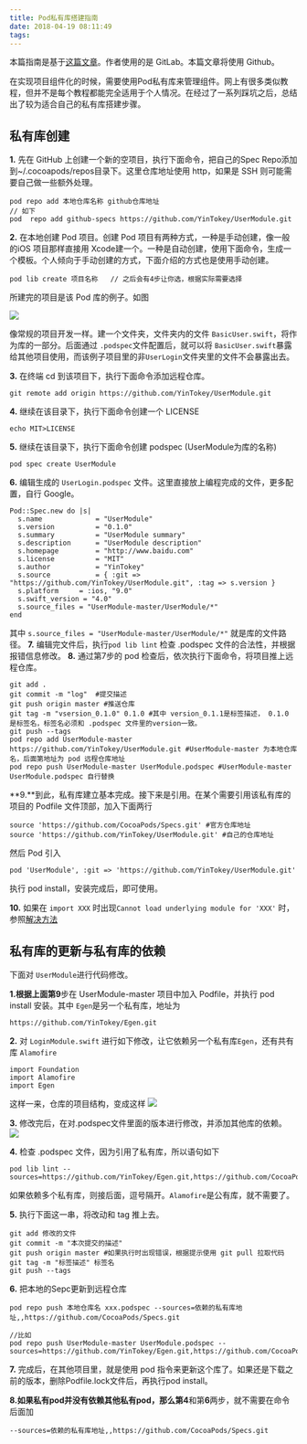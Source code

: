 ```yaml
---
title: Pod私有库搭建指南
date: 2018-04-19 08:11:49
tags:
---
```

本篇指南是基于[这篇文章](http://oriochan.com/cocoapods.html)。作者使用的是 GitLab。本篇文章将使用 Github。

在实现项目组件化的时候，需要使用Pod私有库来管理组件。网上有很多类似教程，但并不是每个教程都能完全适用于个人情况。在经过了一系列踩坑之后，总结出了较为适合自己的私有库搭建步骤。

## 私有库创建
**1.** 先在 GitHub 上创建一个新的空项目，执行下面命令，把自己的Spec Repo添加到~/.cocoapods/repos目录下。这里仓库地址使用 http，如果是 SSH 则可能需要自己做一些额外处理。
```
pod repo add 本地仓库名称 github仓库地址
// 如下
pod  repo add github-specs https://github.com/YinTokey/UserModule.git
```
**2.** 在本地创建 Pod 项目。创建 Pod 项目有两种方式，一种是手动创建，像一般的iOS 项目那样直接用 Xcode建一个。一种是自动创建，使用下面命令，生成一个模板。个人倾向于手动创建的方式，下面介绍的方式也是使用手动创建。
```
pod lib create 项目名称   // 之后会有4步让你选，根据实际需要选择
```
所建完的项目是该 Pod 库的例子。如图

![](https://ws2.sinaimg.cn/large/006tKfTcgy1fqh5bwrhpvj308c09074w.jpg)

像常规的项目开发一样。建一个文件夹，文件夹内的文件 `BasicUser.swift`，将作为库的一部分。后面通过 `.podspec`文件配置后，就可以将 `BasicUser.swift`暴露给其他项目使用，而该例子项目里的非`UserLogin`文件夹里的文件不会暴露出去。

**3.** 在终端 cd 到该项目下，执行下面命令添加远程仓库。 

```
git remote add origin https://github.com/YinTokey/UserModule.git
```
**4.** 继续在该目录下，执行下面命令创建一个 LICENSE 
```
echo MIT>LICENSE
```
**5.** 继续在该目录下，执行下面命令创建 podspec (UserModule为库的名称)
```
pod spec create UserModule
```
**6.** 编辑生成的 `UserLogin.podspec` 文件。这里直接放上编程完成的文件，更多配置，自行 Google。
```
Pod::Spec.new do |s|
  s.name             = "UserModule"
  s.version          = "0.1.0"
  s.summary          = "UserModule summary"
  s.description      = "UserModule description"
  s.homepage         = "http://www.baidu.com"
  s.license          = "MIT"
  s.author           = "YinTokey"
  s.source           = { :git => "https://github.com/YinTokey/UserModule.git", :tag => s.version }
  s.platform     = :ios, "9.0"
  s.swift_version = "4.0"
  s.source_files = "UserModule-master/UserModule/*"
end
```
其中 `s.source_files = "UserModule-master/UserModule/*"` 就是库的文件路径。
**7.** 编辑完文件后，执行`pod lib lint` 检查 .podspec 文件的合法性，并根据报错信息修改。
**8.** 通过第7步的 pod 检查后，依次执行下面命令，将项目推上远程仓库。
```
git add .
git commit -m "log"  #提交描述
git push origin master #推送仓库
git tag -m "vsersion_0.1.0" 0.1.0 #其中 version_0.1.1是标签描述， 0.1.0 是标签名，标签名必须和 .podspec 文件里的version一致。
git push --tags
pod repo add UserModule-master https://github.com/YinTokey/UserModule.git #UserModule-master 为本地仓库名，后面第地址为 pod 远程仓库地址
pod repo push UserModule-master UserModule.podspec #UserModule-master UserModule.podspec 自行替换
```
**9.**到此，私有库建立基本完成。接下来是引用。在某个需要引用该私有库的项目的 Podfile 文件顶部，加入下面两行
```
source 'https://github.com/CocoaPods/Specs.git' #官方仓库地址
source 'https://github.com/YinTokey/UserModule.git' #自己的仓库地址
```
然后 Pod 引入
```
pod 'UserModule', :git => 'https://github.com/YinTokey/UserModule.git'
```
执行 pod install，安装完成后，即可使用。

**10.** 如果在 `import XXX` 时出现`Cannot load underlying module for 'XXX'` 时，参照[解决方法](https://blog.csdn.net/yissan/article/details/75226544)
## 私有库的更新与私有库的依赖
下面对 `UserModule`进行代码修改。

**1.**根据上面第**9**步在 UserModule-master 项目中加入 Podfile，并执行 pod install 安装。其中 `Egen`是另一个私有库，地址为 
```
https://github.com/YinTokey/Egen.git
```
**2.** 对 `LoginModule.swift` 进行如下修改，让它依赖另一个私有库`Egen`，还有共有库 `Alamofire`

```
import Foundation
import Alamofire
import Egen
```
这样一来，仓库的项目结构，变成这样
![](https://ws2.sinaimg.cn/large/006tKfTcgy1fqhmcmrl1lj30780dv3zl.jpg)

**3.** 修改完后，在对.podspec文件里面的版本进行修改，并添加其他库的依赖。
![](https://ws2.sinaimg.cn/large/006tKfTcgy1fqhmheu7mdj30hk07qgmd.jpg)

**4.** 检查 .podspec 文件，因为引用了私有库，所以语句如下
```
pod lib lint --sources=https://github.com/YinTokey/Egen.git,https://github.com/CocoaPods/Specs.git
```
如果依赖多个私有库，则接后面，逗号隔开。`Alamofire`是公有库，就不需要了。

**5.** 执行下面这一串，将改动和 tag 推上去。
```
git add 修改的文件
git commit -m "本次提交的描述"
git push origin master #如果执行时出现错误，根据提示使用 git pull 拉取代码
git tag -m "标签描述" 标签名
git push --tags
```

**6.** 把本地的Sepc更新到远程仓库
```
pod repo push 本地仓库名 xxx.podspec --sources=依赖的私有库地址,,https://github.com/CocoaPods/Specs.git

//比如
pod repo push UserModule-master UserModule.podspec --sources=https://github.com/YinTokey/Egen.git,https://github.com/CocoaPods/Specs.git

```
**7.** 完成后，在其他项目里，就是使用 pod 指令来更新这个库了。如果还是下载之前的版本，删除Podfile.lock文件后，再执行pod install。

**8.**如果私有pod并没有依赖其他私有pod，那么第**4**和第**6**两步，就不需要在命令后面加
```
--sources=依赖的私有库地址,,https://github.com/CocoaPods/Specs.git
```


